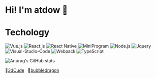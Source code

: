 # Hi! I'm atdow 👋

# Techology
![Vue.js](https://img.shields.io/badge/-Vue.js-%fff?style=flat-square&logo=vue.js&logoColor=white&color=4fc08d)
![React.js](https://img.shields.io/badge/-React.js-%23555555?style=flat-square&logo=react&logoColor=blue&color=61dafb)
![React Native](https://img.shields.io/badge/-React%20Native-%23282C34?style=flat-square&logo=react)
![MiniProgram](https://img.shields.io/badge/-MiniProgram-blue?logo=wechat&logoColor=white)
![Node.js](https://img.shields.io/badge/-Node.js-%fff?style=flat-square&logo=node.js&logoColor=white&color=339933)
![Jquery](https://img.shields.io/badge/-Jquery-%fff?style=flat-square&logo=jquery&logoColor=white&color=0769ad)
![Visual-Studio-Code](https://img.shields.io/badge/-VsCode-%fff?style=flat-square&logo=visual-studio-code&logoColor=white&color=007acc)
![Webpack](https://img.shields.io/badge/-Webpack-%fff?style=flat-square&logo=webpack&logoColor=black&color=8dd6f9)
![TypeScript](https://img.shields.io/badge/-TypeScript-%23282C34?style=flat-square&logo=TypeScript&logoColor=%231572B6&labelColor=%23282C34&color=%23282C34)


![Anurag's GitHub stats](https://github-readme-stats.vercel.app/api?username=atdow&show_icons=true&theme=default)

:game_die:<a href="https://atdow.github.io/3dCude/" target="_blank">3dCude</a> &nbsp;
:dragon_face:<a href="https://atdow.github.io/pinned/bubbledragon/index.html" target="_blank">bubbledragon</a>


